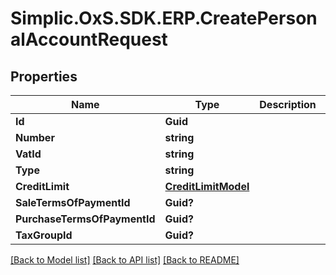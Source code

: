 # Simplic.OxS.SDK.ERP.CreatePersonalAccountRequest

## Properties

Name | Type | Description | Notes
------------ | ------------- | ------------- | -------------
**Id** | **Guid** |  | [optional] 
**Number** | **string** |  | [optional] 
**VatId** | **string** |  | [optional] 
**Type** | **string** |  | [optional] 
**CreditLimit** | [**CreditLimitModel**](CreditLimitModel.md) |  | [optional] 
**SaleTermsOfPaymentId** | **Guid?** |  | [optional] 
**PurchaseTermsOfPaymentId** | **Guid?** |  | [optional] 
**TaxGroupId** | **Guid?** |  | [optional] 

[[Back to Model list]](../README.md#documentation-for-models) [[Back to API list]](../README.md#documentation-for-api-endpoints) [[Back to README]](../README.md)

